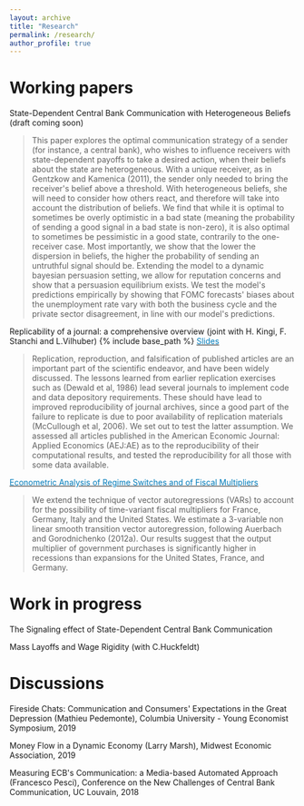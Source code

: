 ```yaml
---
layout: archive
title: "Research"
permalink: /research/
author_profile: true
---
```



Working papers
======

State-Dependent Central Bank Communication with Heterogeneous Beliefs (draft coming soon)
> This paper explores the optimal communication strategy of a sender (for instance, a central bank), who wishes to influence receivers with state-dependent payoffs to take a desired action, when their beliefs about the state are heterogeneous. With a unique receiver, as in Gentzkow and Kamenica (2011), the sender only needed to bring the receiver's belief above a threshold. With heterogeneous beliefs, she will need to consider how others react, and therefore will take into account the distribution of beliefs. We find that while it is optimal to sometimes be overly optimistic in a bad state (meaning the probability of sending a good signal in a bad state is non-zero), it is also optimal to sometimes be pessimistic in a good state, contrarily to the one-receiver case. Most importantly, we show that the lower the dispersion in beliefs, the higher the probability of sending an untruthful signal should be. Extending the model to a dynamic bayesian persuasion setting, we allow for reputation concerns and show that a persuasion equilibrium exists. We test the model's predictions empirically by showing that FOMC forecasts' biases about the unemployment rate vary with both the business cycle and the private sector disagreement, in line with our model's predictions.


Replicability of a journal: a comprehensive overview (joint with H. Kingi, F. Stanchi and L.Vilhuber) {% include base_path %} [<span style="color:#007CBB">Slides</span>](../files/bitss_slide.pdf)
> Replication, reproduction, and falsification of published articles are an important part of the scientific endeavor, and have been widely discussed. The lessons learned from earlier replication exercises such as (Dewald et al, 1986) lead several journals to implement code and data depository requirements. These should have lead to improved reproducibility of journal archives, since a good part of the failure to replicate is due to poor availability of replication materials (McCullough et al, 2006). We set out to test the latter assumption. We assessed all articles published in the American Economic Journal: Applied Economics (AEJ:AE) as to the reproducibility of their computational results, and tested the reproducibility for all those with some data available.


[<span style="color:#007CBB">Econometric Analysis of Regime Switches and of Fiscal Multipliers</span>](http://sylverieherbert.github.io/files/WP2014-01.pdf) 
>We extend the technique of vector autoregressions (VARs) to account for the possibility of time-variant fiscal multipliers for France, Germany, Italy and the United States. We estimate a 3-variable non linear smooth transition vector autoregression, following Auerbach and Gorodnichenko (2012a). Our results suggest that the output multiplier of government purchases is significantly higher in recessions than expansions for the United States, France, and Germany.
 
Work in progress
======
The Signaling effect of State-Dependent Central Bank Communication

Mass Layoffs and Wage Rigidity (with C.Huckfeldt)

Discussions
======
Fireside Chats: Communication and Consumers' Expectations in the Great Depression (Mathieu Pedemonte), Columbia University - Young Economist Symposium, 2019

Money Flow in a Dynamic Economy (Larry Marsh), Midwest Economic Association, 2019

Measuring ECB's Communication: a Media-based Automated Approach (Francesco Pesci), Conference on the New Challenges of Central Bank Communication, UC Louvain, 2018